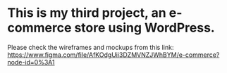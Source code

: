 # This is my third project, an e-commerce store using WordPress. 
Please check the wireframes and mockups from this link: https://www.figma.com/file/AfKOdgUii3DZMVNZJWhBYM/e-commerce?node-id=0%3A1
